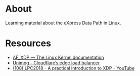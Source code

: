 # About

Learning material about the eXpress Data Path in Linux.

# Resources

- [AF_XDP — The Linux Kernel documentation](https://www.kernel.org/doc/html/latest/networking/af_xdp.html)
- [Unimog - Cloudflare’s edge load balancer](https://blog.cloudflare.com/unimog-cloudflares-edge-load-balancer/)
- [(108) LPC2018 - A practical introduction to XDP - YouTube](https://www.youtube.com/watch?v=Y103CWBa1BI)
